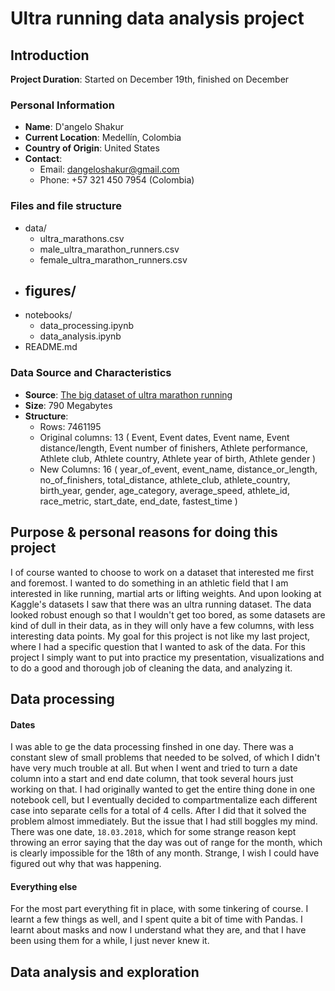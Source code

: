 # Ultra running data analysis project

## Introduction
**Project Duration**: Started on December 19th, finished on December 

### Personal Information
- **Name**: D'angelo Shakur
- **Current Location**: Medellín, Colombia
- **Country of Origin**: United States
- **Contact**: 
  - Email: dangeloshakur@gmail.com
  - Phone: +57 321 450 7954 (Colombia)

### Files and file structure
- data/
    - ultra_marathons.csv
    - male_ultra_marathon_runners.csv
    - female_ultra_marathon_runners.csv
- figures/
    -
- notebooks/
    - data_processing.ipynb
    - data_analysis.ipynb
- README.md

### Data Source and Characteristics
- **Source**: [The big dataset of ultra marathon running](https://www.kaggle.com/datasets/aiaiaidavid/the-big-dataset-of-ultra-marathon-running)
- **Size**: 790 Megabytes
- **Structure**:
  - Rows: 7461195
  - Original columns: 13 (
      Event, 
      Event dates, 
      Event name, 
      Event distance/length, 
      Event number of finishers, 
      Athlete performance, 
      Athlete club, 
      Athlete country, 
      Athlete year of birth, 
      Athlete gender
    )
  - New Columns: 16 (
      year_of_event,
      event_name,
      distance_or_length,
      no_of_finishers,
      total_distance, 
      athlete_club, 
      athlete_country, 
      birth_year, 
      gender, 
      age_category, 
      average_speed, 
      athlete_id, 
      race_metric, 
      start_date, 
      end_date, 
      fastest_time
  )

## Purpose & personal reasons for doing this project
I of course wanted to choose to work on a dataset that interested me first and foremost. I wanted to do something in an athletic field that I am interested in like running, martial arts or lifting weights. And upon looking at Kaggle's datasets I saw that there was an ultra running dataset. The data looked robust enough so that I wouldn't get too bored, as some datasets are kind of dull in their data, as in they will only have a few columns, with less interesting data points. My goal for this project is not like my last project, where I had a specific question that I wanted to ask of the data. For this project I simply want to put into practice my presentation, visualizations and to do a good and thorough job of cleaning the data, and analyzing it.

## Data processing
#### Dates
I was able to ge the data processing finshed in one day. There was a constant slew of small problems that needed to be solved, of which I didn't have very much trouble at all. But when I went and tried to turn a date column into a start and end date column, that took several hours just working on that. I had originally wanted to get the entire thing done in one notebook cell, but I eventually decided to compartmentalize each different case into separate cells for a total of 4 cells. After I did that it solved the problem almost immediately. But the issue that I had still boggles my mind. There was one date, `18.03.2018`, which for some strange reason kept throwing an error saying that the day was out of range for the month, which is clearly impossible for the 18th of any month. Strange, I wish I could have figured out why that was happening.

#### Everything else
For the most part everything fit in place, with some tinkering of course. I learnt a few things as well, and I spent quite a bit of time with Pandas. I learnt about masks and now I understand what they are, and that I have been using them for a while, I just never knew it. 

## Data analysis and exploration

